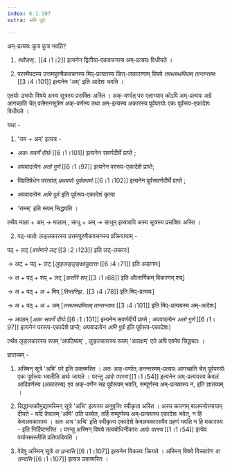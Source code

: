 ```yaml
---
index: 6.1.107
sutra: अमि पूर्वः

---
```

अम्-प्रत्ययः कुत्र कुत्र भवति? 

1) _स्वौजस्.._ [[4।1।2]] इत्यनेन द्वितीया-एकवचनस्य अम्-प्रत्ययः विधीयते ।

2) परस्मैपदस्य  उत्तमपुरुषैकवचनस्य मिप्-प्रत्यतस्य ङित्-लकाराणाम् विषये _तस्थस्थमिपाम् तान्तन्तामः_ [[3।4।101]] इत्यनेन  'अम्' इति आदेशः भवति ।                          



एतयोः उभयोः विषये अस्य सूत्रस्य प्रसक्तिः अस्ति । अक्-वर्णात् परः एताभ्याम् कोऽपि अम्-प्रत्ययः अग्रे आगच्छति चेत् वर्तमानसूत्रेण अक्-वर्णस्य तथा अम्-इत्यस्य अकारस्य पूर्वपरयोः एकः  पूर्वरूप-एकादेशः विधीयते । 



यथा - 

1.   'राम + अम्' इत्यत्र - 

- _अकः सवर्णे दीर्घः_ [[6।1।101]] इत्यनेन सवर्णदीर्घे प्राप्ते ;

- अपवादत्वेन _अतो गुणे_ [[6।1।97]] इत्यनेन पररूप-एकादेशे प्राप्ते;

- विप्रतिषेधेन परत्वात् _प्रथमयोः पूर्वसवर्णः_ [[6।1।102]] इत्यनेन पूर्वसवर्णदीर्घे प्राप्ते ;

- अपवादत्वेन _अमि पूर्वः_ इति पूर्वरूप-एकादेशं कृत्वा 

- 'रामम्' इति रूपम् सिद्ध्यति ।



तथैव माला + अम् → मालाम् , साधु + अम् → साधुम् इत्यत्रापि अस्य सूत्रस्य प्रसक्तिः अस्ति ।



2. पठ्-धातोः लङ्लकारस्य उत्तमपुरुषैकवचनस्य प्रक्रियायाम् -

पठ् + लट् [_वर्त्तमाने लट्_ [[3।2।123]] इति लट्-लकारः]

→ अट्  + पठ् + लट् [_लुङ्लङ्लृङ्क्ष्वडुदात्तः_ [[6।4।71]] इति अडागमः]         

→ अ + पठ् + शप् + लट् [_कर्त्तरि शप्_ [[3।1।68]] इति औत्सर्गिकम् विकरणम् शप्]

→ अ + पठ् + अ + मिप् [_तिप्तस्झि.._ [[3।4।78]] इति मिप्-प्रत्ययः]

→ अ + पठ् + अ + अम्  [_तस्थस्थमिपाम् तान्तन्तामः_ [[3।4।101]] इति मिप्-प्रत्ययस्य अम्-आदेशः]

→ अपठम् [_अकः सवर्णे दीर्घः_ [[6।1।101]] इत्यनेन सवर्णदीर्घे प्राप्ते ; अपवादत्वेन _अतो गुणे_ [[6।1।97]] इत्यनेन पररूप-एकादेशे प्राप्ते;  अपवादत्वेन  _अमि पूर्वः_ इति पूर्वरूप-एकादेशः]



तथैव लृङ्लकारस्य रूपम् 'अपठिष्यम्' , लुङ्लकारस्य रूपम् 'अपाक्षम्' एते अपि एवमेव सिद्ध्यतः ।

              

ज्ञातव्यम् -

1. अस्मिन् सूत्रे 'अमि' परे इति उक्तमस्ति । अतः अक्-वर्णात् अनन्तरमम्-प्रत्ययः आगच्छति चेत् पूर्वपरयोः एकः पूर्वरूपः भवतीति अर्थः जायते । परन्तु  _आदेः परस्य_ [[1।1।54]] इत्यनेन अम्-प्रत्ययस्य केवलं आदिवर्णस्य (अकारस्य) एव अक्-वर्णेन सह पूर्वरूपम् भवति, सम्पूर्णस्य अम्-प्रत्ययस्य न,  इति ज्ञातव्यम् ।                        

2. सिद्धान्तकौमुद्यामस्मिन् सूत्रे 'अचि' इत्यस्य अनुवृत्तिः स्वीकृता अस्ति । अस्य कारणम् बालमनोरमायाम् दीयते - यदि केवलम् 'अमि' उति उच्येत, तर्हि सम्पूर्णस्य अम्-प्रत्ययस्य एकादेशः भवेत्, न हि केवलमकारस्य । अतः अत्र 'अचि' इति स्वीकृत्य एकादेशे केवलमकारस्यैव ग्रहणं भवति न हि मकारस्य - इति निर्दिष्टमस्ति । परन्तु अस्मिन् विषये तत्वबोधिनीकारः _आदेः परस्य_ [[1।1।54]] इत्येव पर्याप्तमस्तीति प्रतिपादियति ।       

3. वेदेषु अस्मिन् सूत्रे _वा छन्दसि_ [[6।1।107]] इत्यनेन विकल्पः क्रियते । अस्मिन् विषये विस्तारेण _वा छन्दसि_ [[6।1।107]] इत्यत्र उक्तमस्ति ।                   

